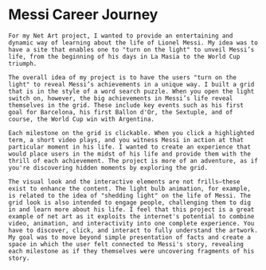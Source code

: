 # Messi Career Journey

    For my Net Art project, I wanted to provide an entertaining and dynamic way of learning about the life of Lionel Messi. My idea was to have a site that enables one to "turn on the light" to unveil Messi’s life, from the beginning of his days in La Masia to the World Cup triumph.

    The overall idea of my project is to have the users "turn on the light" to reveal Messi’s achievements in a unique way. I built a grid that is in the style of a word search puzzle. When you open the light switch on, however, the big achievements in Messi’s life reveal themselves in the grid. These include key events such as his first goal for Barcelona, his first Ballon d'Or, the Sextuple, and of course, the World Cup win with Argentina.

    Each milestone on the grid is clickable. When you click a highlighted term, a short video plays, and you witness Messi in action at that particular moment in his life. I wanted to create an experience that would place users in the midst of his life and provide them with the thrill of each achievement. The project is more of an adventure, as if you're discovering hidden moments by exploring the grid.

    The visual look and the interactive elements are not frills—these exist to enhance the content. The light bulb animation, for example, is related to the idea of "shedding light" on the life of Messi. The grid look is also intended to engage people, challenging them to dig in and learn more about his life. I feel that this project is a great example of net art as it exploits the internet's potential to combine video, animation, and interactivity into one complete experience. You have to discover, click, and interact to fully understand the artwork. My goal was to move beyond simple presentation of facts and create a space in which the user felt connected to Messi's story, revealing each milestone as if they themselves were uncovering fragments of his story.
